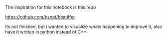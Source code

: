 The inspiration for this notebook is this repo 

https://github.com/bsnet/btsniffer

Its not finished, but i wanted to visualize whats happening to improve it, also have it written in python instead of C++
